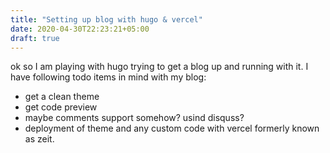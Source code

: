 ```yaml
---
title: "Setting up blog with hugo & vercel"
date: 2020-04-30T22:23:21+05:00
draft: true
---
```


ok so I am playing with hugo trying to get a blog up and running with it. I have following todo items in mind with my blog:

* get a clean theme
* get code preview
* maybe comments support somehow? usind disquss?
* deployment of theme and any custom code with vercel formerly known as zeit.

